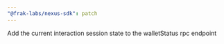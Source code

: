 ```yaml
---
"@frak-labs/nexus-sdk": patch
---
```


Add the current interaction session state to the walletStatus rpc endpoint
